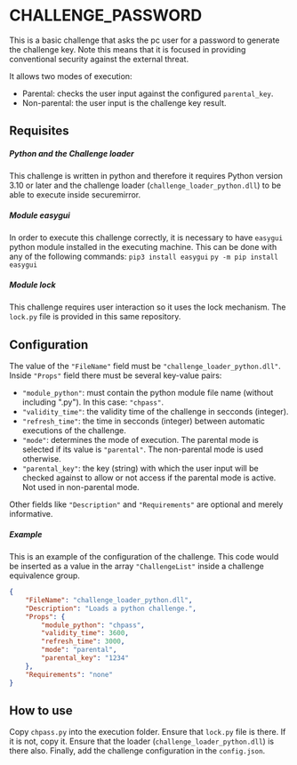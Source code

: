 # CHALLENGE_PASSWORD
This is a basic challenge that asks the pc user for a password to generate the challenge key. Note this means that it is focused in providing conventional security against the external threat.

It allows two modes of execution:
* Parental: checks the user input against the configured `parental_key`.
* Non-parental: the user input is the challenge key result.




## Requisites

##### Python and the Challenge loader
This challenge is written in python and therefore it requires Python version 3.10 or later and the challenge loader (`challenge_loader_python.dll`) to be able to execute inside securemirror.

##### Module easygui
In order to execute this challenge correctly, it is necessary to have `easygui` python module installed in the executing machine. This can be done with any of the following commands:
`pip3 install easygui`
`py -m pip install easygui`

##### Module lock
This challenge requires user interaction so it uses the lock mechanism. The `lock.py` file is provided in this same repository.




## Configuration
The value of the `"FileName"` field must be `"challenge_loader_python.dll"`.
Inside `"Props"` field there must be several key-value pairs:
* `"module_python"`: must contain the python module file name (without including ".py"). In this case: `"chpass"`.
* `"validity_time"`: the validity time of the challenge in secconds (integer).
* `"refresh_time"`: the time in secconds (integer) between automatic executions of the challenge.
* `"mode"`: determines the mode of execution. The parental mode is selected if its value is `"parental"`. The non-parental mode is used otherwise.
* `"parental_key"`: the key (string) with which the user input will be checked against to allow or not access if the parental mode is active. Not used in non-parental mode.

Other fields like `"Description"` and `"Requirements"` are optional and merely informative.


##### Example
This is an example of the configuration of the challenge. This code would be inserted as a value in the array `"ChallengeList"` inside a challenge equivalence group.
```json
{
	"FileName": "challenge_loader_python.dll",
	"Description": "Loads a python challenge.",
	"Props": {
		"module_python": "chpass",
		"validity_time": 3600,
		"refresh_time": 3000,
		"mode": "parental",
		"parental_key": "1234"
	},
	"Requirements": "none"
}
```




## How to use
Copy `chpass.py` into the execution folder.
Ensure that `lock.py` file is there. If it is not, copy it.
Ensure that the loader (`challenge_loader_python.dll`) is there also.
Finally, add the challenge configuration in the `config.json`.
